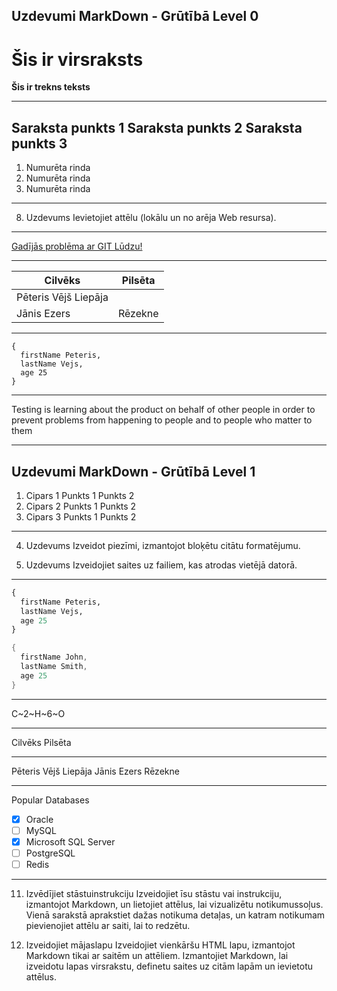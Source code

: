 Uzdevumi MarkDown -  Grūtībā Level 0
---

# Šis ir virsraksts

**Šis ir trekns teksts**

---

 Saraksta punkts 1
 Saraksta punkts 2
 Saraksta punkts 3
---

1. Numurēta rinda
2. Numurēta rinda
3. Numurēta rinda

---

8. Uzdevums Ievietojiet attēlu (lokālu un no arēja Web resursa).

---

[Gadījās problēma ar GIT Lūdzu! ](httpsohshitgit.com) 

--- 

| Cilvēks | Pilsēta |
| -- | -- |
| Pēteris Vējš  Liepāja |
| Jānis Ezers | Rēzekne |


--- 

```
{
  firstName Peteris,
  lastName Vejs,
  age 25
}
```


---

 Testing is learning about the product on behalf of other people in
 order to prevent problems from happening to people and to people who
 matter to them

---

Uzdevumi MarkDown - Grūtībā Level 1
---



1. Cipars 1
 Punkts 1
 Punkts 2
2. Cipars 2
 Punkts 1
 Punkts 2
3. Cipars 3
 Punkts 1 
 Punkts 2
---

4. Uzdevums Izveidot piezīmi, izmantojot bloķētu citātu formatējumu.
 
5. Uzdevums Izveidojiet saites uz failiem, kas atrodas vietējā datorā.

---


```py
{
  firstName Peteris,
  lastName Vejs,
  age 25
}
```
```java
{
  firstName John,
  lastName Smith,
  age 25
}
```

----

 C~2~H~6~O 

----

 Cilvēks  Pilsēta 
 --  -- 
 Pēteris Vējš  Liepāja 
 Jānis Ezers  Rēzekne 

---

Popular Databases
- [x] Oracle
- [ ] MySQL
- [x] Microsoft SQL Server
- [ ] PostgreSQL
- [ ] Redis

---


11. Izvēdījiet stāstuinstrukciju Izveidojiet īsu stāstu vai instrukciju, izmantojot Markdown, un lietojiet attēlus, lai vizualizētu notikumussoļus. Vienā sarakstā aprakstiet dažas notikuma detaļas, un katram notikumam pievienojiet attēlu ar saiti, lai to redzētu.

12. Izveidojiet mājaslapu Izveidojiet vienkāršu HTML lapu, izmantojot Markdown tikai ar saitēm un attēliem. Izmantojiet Markdown, lai izveidotu lapas virsrakstu, definetu saites uz citām lapām un ievietotu attēlus.
